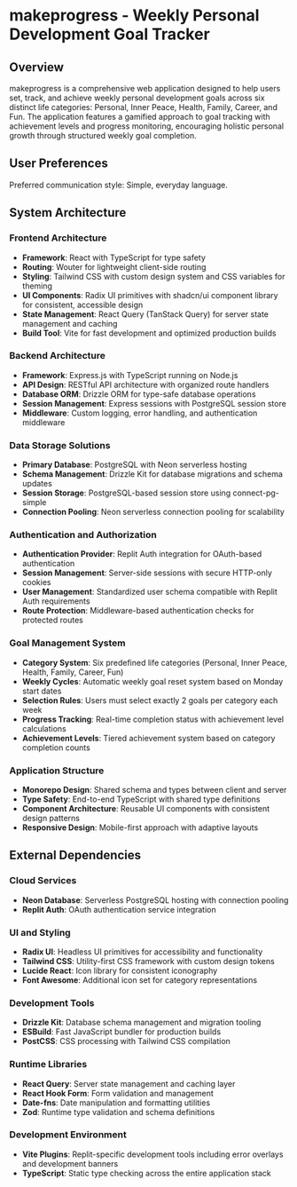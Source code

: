 # makeprogress - Weekly Personal Development Goal Tracker

## Overview

makeprogress is a comprehensive web application designed to help users set, track, and achieve weekly personal development goals across six distinct life categories: Personal, Inner Peace, Health, Family, Career, and Fun. The application features a gamified approach to goal tracking with achievement levels and progress monitoring, encouraging holistic personal growth through structured weekly goal completion.

## User Preferences

Preferred communication style: Simple, everyday language.

## System Architecture

### Frontend Architecture
- **Framework**: React with TypeScript for type safety
- **Routing**: Wouter for lightweight client-side routing
- **Styling**: Tailwind CSS with custom design system and CSS variables for theming
- **UI Components**: Radix UI primitives with shadcn/ui component library for consistent, accessible design
- **State Management**: React Query (TanStack Query) for server state management and caching
- **Build Tool**: Vite for fast development and optimized production builds

### Backend Architecture
- **Framework**: Express.js with TypeScript running on Node.js
- **API Design**: RESTful API architecture with organized route handlers
- **Database ORM**: Drizzle ORM for type-safe database operations
- **Session Management**: Express sessions with PostgreSQL session store
- **Middleware**: Custom logging, error handling, and authentication middleware

### Data Storage Solutions
- **Primary Database**: PostgreSQL with Neon serverless hosting
- **Schema Management**: Drizzle Kit for database migrations and schema updates
- **Session Storage**: PostgreSQL-based session store using connect-pg-simple
- **Connection Pooling**: Neon serverless connection pooling for scalability

### Authentication and Authorization
- **Authentication Provider**: Replit Auth integration for OAuth-based authentication
- **Session Management**: Server-side sessions with secure HTTP-only cookies
- **User Management**: Standardized user schema compatible with Replit Auth requirements
- **Route Protection**: Middleware-based authentication checks for protected routes

### Goal Management System
- **Category System**: Six predefined life categories (Personal, Inner Peace, Health, Family, Career, Fun)
- **Weekly Cycles**: Automatic weekly goal reset system based on Monday start dates
- **Selection Rules**: Users must select exactly 2 goals per category each week
- **Progress Tracking**: Real-time completion status with achievement level calculations
- **Achievement Levels**: Tiered achievement system based on category completion counts

### Application Structure
- **Monorepo Design**: Shared schema and types between client and server
- **Type Safety**: End-to-end TypeScript with shared type definitions
- **Component Architecture**: Reusable UI components with consistent design patterns
- **Responsive Design**: Mobile-first approach with adaptive layouts

## External Dependencies

### Cloud Services
- **Neon Database**: Serverless PostgreSQL hosting with connection pooling
- **Replit Auth**: OAuth authentication service integration

### UI and Styling
- **Radix UI**: Headless UI primitives for accessibility and functionality
- **Tailwind CSS**: Utility-first CSS framework with custom design tokens
- **Lucide React**: Icon library for consistent iconography
- **Font Awesome**: Additional icon set for category representations

### Development Tools
- **Drizzle Kit**: Database schema management and migration tooling
- **ESBuild**: Fast JavaScript bundler for production builds
- **PostCSS**: CSS processing with Tailwind CSS compilation

### Runtime Libraries
- **React Query**: Server state management and caching layer
- **React Hook Form**: Form validation and management
- **Date-fns**: Date manipulation and formatting utilities
- **Zod**: Runtime type validation and schema definitions

### Development Environment
- **Vite Plugins**: Replit-specific development tools including error overlays and development banners
- **TypeScript**: Static type checking across the entire application stack